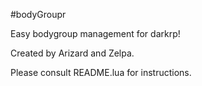 #bodyGroupr

Easy bodygroup management for darkrp!

Created by Arizard and Zelpa.

Please consult README.lua for instructions.